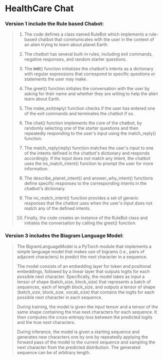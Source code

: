 # HealthCare Chat

### Version 1 include the Rule based Chabot:

> 1. The code defines a class named RuleBot which implements a rule-based chatbot that communicates with the user in the context of an alien trying to learn about planet Earth.
>
> 2. The chatbot has several built-in rules, including exit commands, negative responses, and random starter questions.
> 
> 3. The __init__() function initializes the chatbot's intents as a dictionary with regular expressions that correspond to specific questions or statements the user may make.
> 
> 4. The greet() function initiates the conversation with the user by asking for their name and whether they are willing to help the alien learn about Earth.
> 
> 5. The make_exit(reply) function checks if the user has entered one of the exit commands and terminates the chatbot if so.
> 
> 6. The chat() function implements the core of the chatbot, by randomly selecting one of the starter questions and then repeatedly responding to the user's input using the match_reply() function.
> 
> 7. The match_reply(reply) function matches the user's input to one of the intents defined in the chatbot's dictionary and responds accordingly. If the input does not match any intent, the chatbot uses the no_match_intent() function to prompt the user for more information.
> 
> 8. The describe_planet_intent() and answer_why_intent() functions define specific responses to the corresponding intents in the chatbot's dictionary.
> 
> 9. The no_match_intent() function provides a set of generic responses that the chatbot uses when the user's input does not match any of the defined intents.
> 
> 10. Finally, the code creates an instance of the RuleBot class and initiates the conversation by calling the greet() function.


### Version 3 includes the Biagram Language Model:

>The BigramLanguageModel is a PyTorch module that implements a simple language model that makes use of bigrams (i.e., pairs of adjacent characters) to predict the next character in a sequence.
> 
>The model consists of an embedding layer for token and positional embeddings, followed by a linear layer that outputs logits for each possible next character. Specifically, the model takes as input a tensor of shape (batch_size, block_size) that represents a batch of sequences, each of length block_size, and outputs a tensor of shape (batch_size, block_size, vocab_size) that contains the logits for each possible next character in each sequence.
> 
>During training, the model is given the input tensor and a tensor of the same shape containing the true next characters for each sequence. It then computes the cross-entropy loss between the predicted logits and the true next characters.
> 
>During inference, the model is given a starting sequence and generates new characters one by one by repeatedly applying the forward pass of the model to the current sequence and sampling the next character from the predicted distribution. The generated sequence can be of arbitrary length.